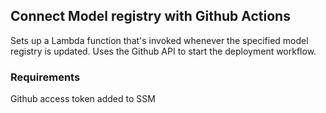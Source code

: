 ## Connect Model registry with Github Actions

Sets up a Lambda function that's invoked whenever the specified model registry is updated. Uses the Github API to start the deployment workflow.

### Requirements

Github access token added to SSM
